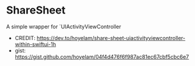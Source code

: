 # ShareSheet

A simple wrapper for `UIActivityViewController

* CREDIT: https://dev.to/hoyelam/share-sheet-uiactivityviewcontroller-within-swiftui-1h
* gist: https://gist.github.com/hoyelam/04f4d476f6f987ac81ec67cbf5cbc6e7
